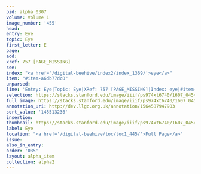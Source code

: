 ```yaml
---
pid: alpha_0307
volume: Volume 1
image_number: '455'
head:
entry: Eye
topic: Eye
first_letter: E
page:
add:
xref: 757 [PAGE_MISSING]
see:
index: "<a href='/digital-beehive/index2/index_1369/'>eye</a>"
item: "#item-a6db77dc0"
unparsed:
line: 'Entry: Eye|Topic: Eye|XRef: 757 [PAGE_MISSING]|Index: eye|#item-a6db77dc0'
selection: https://stacks.stanford.edu/image/iiif/ps974xt6740/1607_0454/399,3236,3012,505/full/0/default.jpg
full_image: https://stacks.stanford.edu/image/iiif/ps974xt6740/1607_0454/full/full/0/default.jpg
annotation_uri: http://dev.llgc.org.uk/annotation/1564587947903
sort_value: '145513236'
insertion:
thumbnail: https://stacks.stanford.edu/image/iiif/ps974xt6740/1607_0454/399,3236,600,180/250,/0/default.jpg
label: Eye
location: "<a href='/digital-beehive/toc/toc1_445/'>Full Page</a>"
issue:
also_in_entry:
order: '035'
layout: alpha_item
collection: alpha2
---
```

